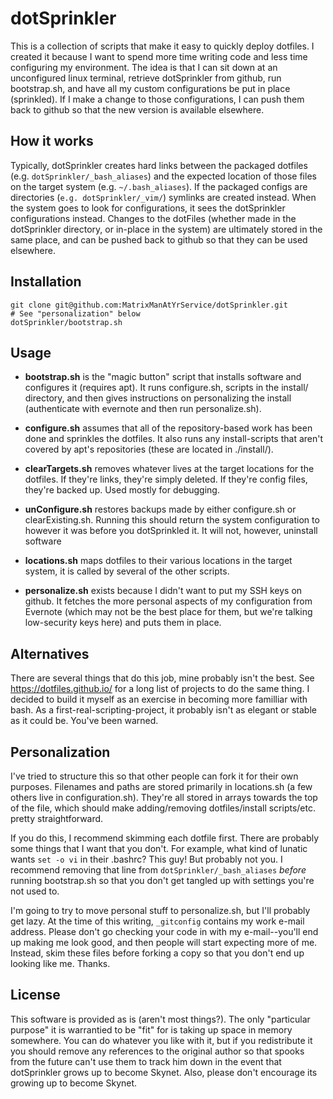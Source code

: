 dotSprinkler
===============

This is a collection of scripts that make it easy to quickly deploy dotfiles.  I created it because I want to spend more time writing code and less time configuring my environment.  The idea is that I can sit down at an unconfigured linux terminal, retrieve dotSprinkler from github, run bootstrap.sh, and have all my custom configurations be put in place (sprinkled).  If I make a change to those configurations, I can push them back to github so that the new version is available elsewhere.

How it works
-------------------

Typically, dotSprinkler creates hard links between the packaged dotfiles (e.g. `dotSprinkler/_bash_aliases`) and the expected location of those files on the target system (e.g. `~/.bash_aliases`).  If the packaged configs are directories (`e.g. dotSprinkler/_vim/`) symlinks are created instead.  When the system goes to look for configurations, it sees the dotSprinkler configurations instead.  Changes to the dotFiles (whether made in the dotSprinkler directory, or in-place in the system) are ultimately stored in the same place, and can be pushed back to github so that they can be used elsewhere.

Installation
-----------

    git clone git@github.com:MatrixManAtYrService/dotSprinkler.git
    # See "personalization" below
    dotSprinkler/bootstrap.sh
    
Usage
-----

- **bootstrap.sh** is the "magic button" script that installs software and configures it (requires apt).  It runs configure.sh, scripts in the install/ directory, and then gives instructions on personalizing the install (authenticate with evernote and then run personalize.sh).

- **configure.sh** assumes that all of the repository-based work has been done and sprinkles the dotfiles.  It also runs any install-scripts that aren't covered by apt's repositories (these are located in ./install/).

- **clearTargets.sh** removes whatever lives at the target locations for the dotfiles.  If they're links, they're simply deleted.  If they're config files, they're backed up.  Used mostly for debugging.

- **unConfigure.sh** restores backups made by either configure.sh or clearExisting.sh.  Running this should return the system configuration to however it was before you dotSprinkled it.  It will not, however, uninstall software

- **locations.sh** maps dotfiles to their various locations in the target system, it is called by several of the other scripts.

- **personalize.sh** exists because I didn't want to put my SSH keys on github.  It fetches the more personal aspects of my configuration from Evernote (which may not be the best place for them, but we're talking low-security keys here) and puts them in place.

Alternatives
------------

There are several things that do this job, mine probably isn't the best.  See https://dotfiles.github.io/ for a long list of projects to do the same thing.  I decided to build it myself as an exercise in becoming more familliar with bash.  As a first-real-scripting-project, it probably isn't as elegant or stable as it could be.  You've been warned.

Personalization
---------------

I've tried to structure this so that other people can fork it for their own purposes.  Filenames and paths are stored primarily in locations.sh (a few others live in configuration.sh).  They're all stored in arrays towards the top of the file, which should make adding/removing dotfiles/install scripts/etc. pretty straightforward.

If you do this, I recommend skimming each dotfile first.  There are probably some things that I want that you don't.  For example, what kind of lunatic wants `set -o vi` in their .bashrc?  This guy!  But probably not you.  I recommend removing that line from `dotSprinkler/_bash_aliases` *before* running bootstrap.sh so that you don't get tangled up with settings you're not used to.

I'm going to try to move personal stuff to personalize.sh, but I'll probably get lazy.  At the time of this writing, `_gitconfig` contains my work e-mail address.  Please don't go checking your code in with my e-mail--you'll end up making me look good, and then people will start expecting more of me.  Instead, skim these files before forking a copy so that you don't end up looking like me.  Thanks.


License
-------

This software is provided as is (aren't most things?).  The only "particular purpose" it is warrantied to be "fit" for is taking up space in memory somewhere.  You can do whatever you like with it, but if you redistribute it you should remove any references to the original author so that spooks from the future can't use them to track him down in the event that dotSprinkler grows up to become Skynet.  Also, please don't encourage its growing up to become Skynet.

